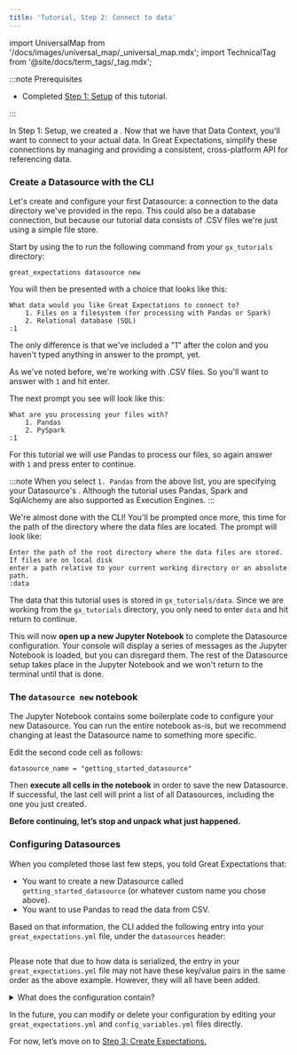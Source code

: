 ```yaml
---
title: 'Tutorial, Step 2: Connect to data'
---
```

import UniversalMap from '/docs/images/universal_map/_universal_map.mdx';
import TechnicalTag from '@site/docs/term_tags/_tag.mdx';

<UniversalMap setup='inactive' connect='active' create='inactive' validate='inactive'/> 

:::note Prerequisites

- Completed [Step 1: Setup](./tutorial_setup.md) of this tutorial.

:::

In Step 1: Setup, we created a <TechnicalTag relative="../../" tag="data_context" text="Data Context" />.  Now that we have that Data Context, you'll want to connect to your actual data.  In Great Expectations, <TechnicalTag relative="../../" tag="datasource" text="Datasources" /> simplify these connections by managing and providing a consistent, cross-platform API for referencing data.

### Create a Datasource with the CLI
Let's create and configure your first Datasource: a connection to the data directory we've provided in the repo.  This could also be a database connection, but because our tutorial data consists of .CSV files we're just using a simple file store.

Start by using the <TechnicalTag relative="../../" tag="cli" text="CLI" /> to run the following command from your `gx_tutorials` directory:

````console
great_expectations datasource new
````

You will then be presented with a choice that looks like this:

````console
What data would you like Great Expectations to connect to?
    1. Files on a filesystem (for processing with Pandas or Spark)
    2. Relational database (SQL)
:1
````

The only difference is that we've included a "1" after the colon and you haven't typed anything in answer to the prompt, yet.

As we've noted before, we're working with .CSV files.  So you'll want to answer with `1` and hit enter.

The next prompt you see will look like this:
````console
What are you processing your files with?
    1. Pandas
    2. PySpark
:1
````

For this tutorial we will use Pandas to process our files, so again answer with `1` and press enter to continue.

:::note
When you select `1. Pandas` from the above list, you are specifying your Datasource's <TechnicalTag tag="execution_engine" text="Execution Engine" />.  Although the tutorial uses Pandas, Spark and SqlAlchemy are also supported as Execution Engines.
:::

We're almost done with the CLI!  You'll be prompted once more, this time for the path of the directory where the data files are located.  The prompt will look like:

````console
Enter the path of the root directory where the data files are stored. If files are on local disk
enter a path relative to your current working directory or an absolute path.
:data
````

The data that this tutorial uses is stored in `gx_tutorials/data`.  Since we are working from the `gx_tutorials` directory, you only need to enter `data` and hit return to continue.

This will now **open up a new Jupyter Notebook** to complete the Datasource configuration.  Your console will display a series of messages as the Jupyter Notebook is loaded, but you can disregard them.  The rest of the Datasource setup takes place in the Jupyter Notebook and we won't return to the terminal until that is done.

### The ```datasource new``` notebook

The Jupyter Notebook contains some boilerplate code to configure your new Datasource. You can run the entire notebook as-is, but we recommend changing at least the Datasource name to something more specific.

Edit the second code cell as follows:

````console
datasource_name = "getting_started_datasource"
````

Then **execute all cells in the notebook** in order to save the new Datasource. If successful, the last cell will print a list of all Datasources, including the one you just created.

**Before continuing, let’s stop and unpack what just happened.**

### Configuring Datasources

When you completed those last few steps, you told Great Expectations that:

+ You want to create a new Datasource called `getting_started_datasource` (or whatever custom name you chose above).
+ You want to use Pandas to read the data from CSV.

Based on that information, the CLI added the following entry into your ```great_expectations.yml``` file, under the `datasources` header:

```yaml name="tests/integration/docusaurus/tutorials/getting-started/getting_started.py datasource_yaml"
```

Please note that due to how data is serialized, the entry in your ```great_expectations.yml``` file may not have these key/value pairs in the same order as the above example.  However, they will all have been added.

<details>
  <summary>What does the configuration contain?</summary>
  <div>
    <p>

**ExecutionEngine** : The <TechnicalTag relative="../../" tag="execution_engine" text="Execution Engine" /> provides backend-specific computing resources that are used to read-in and perform validation on data.  For more information on <code>ExecutionEngines</code>, please refer to the following <a href="/docs/terms/execution_engine">Core Concepts document on ExecutionEngines</a>

</p>
    <p>

**DataConnectors** :  <TechnicalTag relative="../../" tag="data_connector" text="Data Connectors" /> facilitate access to external data stores, such as filesystems, databases, and cloud storage. The current configuration contains both an <code>InferredAssetFilesystemDataConnector</code>, which allows you to retrieve a batch of data by naming a data asset (which is the filename in our case), and a <code>RuntimeDataConnector</code>, which allows you to retrieve a batch of data by defining a filepath.  In this tutorial we will only be using the <code>InferredAssetFilesystemDataConnector</code>.  For more information on <code>DataConnectors</code>, please refer to the <a href="/docs/terms/datasource">Core Concepts document on Datasources</a>.

</p>
    <p>
        This Datasource does not require any credentials. However, if you were to connect to a database that requires connection credentials, those would be stored in <code>great_expectations/uncommitted/config_variables.yml</code>.
    </p>
  </div>
</details>

In the future, you can modify or delete your configuration by editing your ```great_expectations.yml``` and ```config_variables.yml``` files directly.

For now, let’s move on to [Step 3: Create Expectations.](./tutorial_create_expectations.md)

